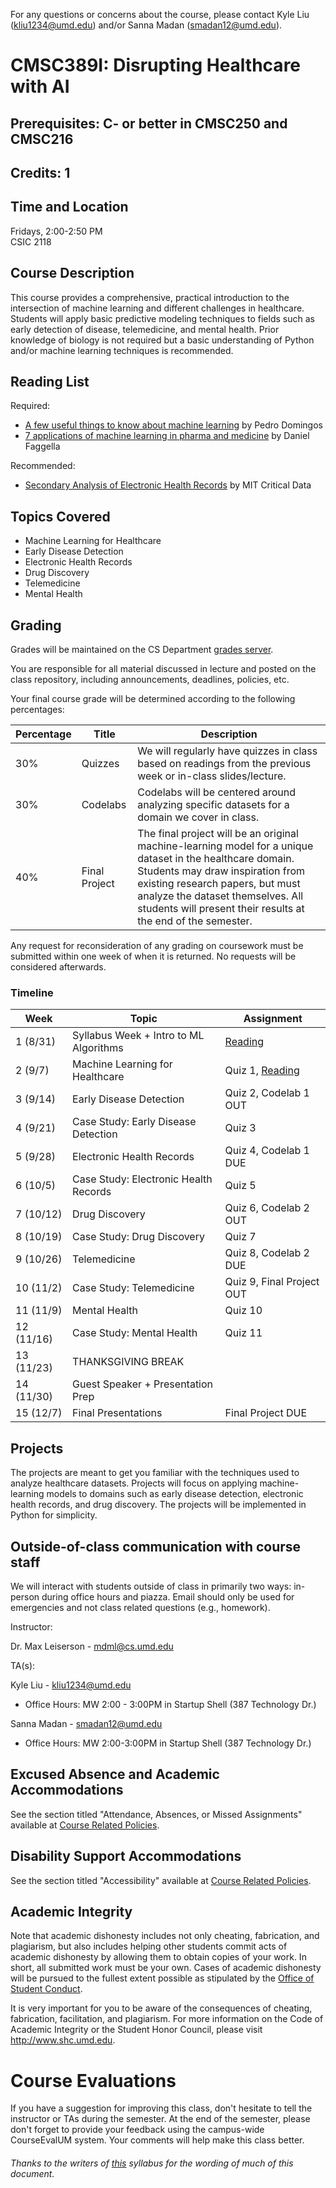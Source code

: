 For any questions or concerns about the course, please contact Kyle Liu (kliu1234@umd.edu) and/or Sanna Madan (smadan12@umd.edu).

# CMSC389I: Disrupting Healthcare with AI
## Prerequisites: C- or better in CMSC250 and CMSC216
## Credits: 1

## Time and Location
Fridays, 2:00-2:50 PM  
CSIC 2118

## Course Description
This course provides a comprehensive, practical introduction to the intersection of machine learning and different challenges in healthcare. Students will apply basic predictive modeling techniques to fields such as early detection of disease, telemedicine, and mental health. Prior knowledge of biology is not required but a basic understanding of Python and/or machine learning techniques is recommended.

## Reading List
Required:
- [A few useful things to know about machine learning](https://homes.cs.washington.edu/~pedrod/papers/cacm12.pdf) by Pedro Domingos
- [7 applications of machine learning in pharma and medicine](https://www.techemergence.com/machine-learning-in-pharma-medicine/) by Daniel Faggella

Recommended: 
- [Secondary Analysis of Electronic Health Records](https://www.springer.com/us/book/9783319437408) by MIT Critical Data

## Topics Covered
- Machine Learning for Healthcare
- Early Disease Detection
- Electronic Health Records
- Drug Discovery
- Telemedicine
- Mental Health

## Grading
Grades will be maintained on the CS Department <a href="https://grades.cs.umd.edu/">grades server</a>.

You are responsible for all material discussed in lecture and posted on the class repository, including announcements, deadlines, policies, etc.

Your final course grade will be determined according to the following percentages:

| Percentage | Title | Description |
| ------------- | -----|-------- |
| 30% | Quizzes | We will regularly have quizzes in class based on readings from the previous week or in-class slides/lecture. |
| 30% | Codelabs | Codelabs will be centered around analyzing specific datasets for a domain we cover in class. |
| 40% | Final Project | The final project will be an original machine-learning model for a unique dataset in the healthcare domain. Students may draw inspiration from existing research papers, but must analyze the dataset themselves. All students will present their results at the end of the semester. |

Any request for reconsideration of any grading on coursework must be submitted within one week of when it is returned. No requests
will be considered afterwards.

### Timeline

| Week | Topic | Assignment |
| ----|----|----- |
| 1 (8/31) | Syllabus Week + Intro to ML Algorithms | [Reading](https://homes.cs.washington.edu/~pedrod/papers/cacm12.pdf) |
| 2 (9/7) | Machine Learning for Healthcare | Quiz 1, [Reading](https://www.techemergence.com/machine-learning-in-pharma-medicine/) |
| 3 (9/14) | Early Disease Detection | Quiz 2, Codelab 1 OUT |
| 4 (9/21) | Case Study: Early Disease Detection | Quiz 3 |
| 5 (9/28) | Electronic Health Records | Quiz 4, Codelab 1 DUE |
| 6 (10/5) | Case Study: Electronic Health Records | Quiz 5 |
| 7 (10/12) |  Drug Discovery | Quiz 6, Codelab 2 OUT |
| 8 (10/19) | Case Study: Drug Discovery | Quiz 7 |
| 9 (10/26) | Telemedicine | Quiz 8, Codelab 2 DUE |
| 10 (11/2) | Case Study: Telemedicine | Quiz 9, Final Project OUT |
| 11 (11/9) | Mental Health | Quiz 10 |
| 12 (11/16) | Case Study: Mental Health | Quiz 11 |
| 13 (11/23) | THANKSGIVING BREAK | |
| 14 (11/30) | Guest Speaker + Presentation Prep | |
| 15 (12/7) | Final Presentations | Final Project DUE |

## Projects
The projects are meant to get you familiar with the techniques used to analyze healthcare datasets. Projects will focus on applying machine-learning models to domains such as early disease detection, electronic health records, and drug discovery. The projects will be implemented in Python for simplicity.

## Outside-of-class communication with course staff
We will interact with students outside of class in primarily two ways: in-person during office hours and piazza. Email should
only be used for emergencies and not class related questions (e.g., homework).

Instructor:

Dr. Max Leiserson - mdml@cs.umd.edu

TA(s):

Kyle Liu - kliu1234@umd.edu
- Office Hours: MW 2:00 - 3:00PM in Startup Shell (387 Technology Dr.)
  
Sanna Madan - smadan12@umd.edu
- Office Hours: MW 2:00-3:00PM in Startup Shell (387 Technology Dr.)

## Excused Absence and Academic Accommodations
See the section titled "Attendance, Absences, or Missed Assignments" available at <a href="http://www.ugst.umd.edu/courserelatedpolicies.html">Course Related Policies</a>.

## Disability Support Accommodations

See the section titled "Accessibility" available at <a href="http://www.ugst.umd.edu/courserelatedpolicies.html">Course Related Policies</a>.

## Academic Integrity
Note that academic dishonesty includes not only cheating, fabrication, and plagiarism, but also includes helping other students commit acts of academic dishonesty by allowing them to obtain copies of your work. In short, all submitted work must be your own. Cases of academic dishonesty will be pursued to the fullest extent possible as stipulated by the <a href="http://osc.umd.edu/OSC/Default.aspx">Office of Student Conduct</a>.

It is very important for you to be aware of the consequences of cheating, fabrication, facilitation, and plagiarism. For more information on the Code of Academic Integrity or the Student Honor Council, please visit http://www.shc.umd.edu.

# Course Evaluations

If you have a suggestion for improving this class, don't hesitate to tell the instructor or TAs during the semester. At the end of the semester, please don't forget to provide your feedback using the campus-wide CourseEvalUM system. Your comments will help make this class better.

###### Thanks to the writers of <a href = "https://www.cs.umd.edu/class/fall2016/cmsc330/syllabus.shtml">this</a> syllabus for the wording of much of this document.

